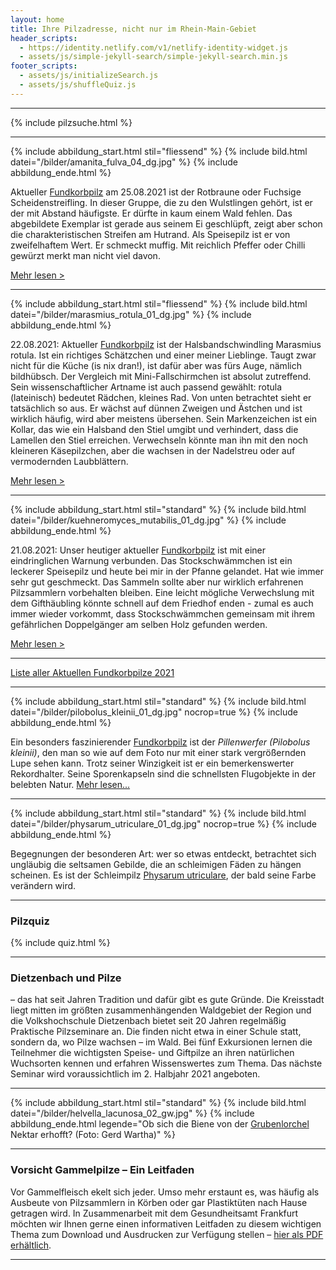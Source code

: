 ```yaml
---
layout: home
title: Ihre Pilzadresse, nicht nur im Rhein-Main-Gebiet
header_scripts:
  - https://identity.netlify.com/v1/netlify-identity-widget.js
  - assets/js/simple-jekyll-search/simple-jekyll-search.min.js
footer_scripts:
  - assets/js/initializeSearch.js
  - assets/js/shuffleQuiz.js
---
```

- - -

{% include pilzsuche.html %}

- - -

{% include abbildung_start.html stil="fliessend" %}
{% include bild.html datei="/bilder/amanita_fulva_04_dg.jpg" %}
{% include abbildung_ende.html %}

Aktueller [Fundkorbpilz](AA "Glossar-") am 25.08.2021 ist der Rotbraune oder Fuchsige Scheidenstreifling. In dieser Gruppe, die zu den Wulstlingen gehört, ist er der mit Abstand häufigste. Er dürfte in kaum einem Wald fehlen. Das abgebildete Exemplar ist gerade aus seinem Ei geschlüpft, zeigt aber schon die charakteristischen Streifen am Hutrand. Als Speisepilz ist er von zweifelhaftem Wert. Er schmeckt muffig. Mit reichlich Pfeffer oder Chilli gewürzt merkt man nicht viel davon.

[Mehr lesen >](/pilze/amanita-fulva-rotbrauner-fuchsiger-scheidenstreifling)

<div style="clear:  both"></div>

- - -

{% include abbildung_start.html stil="fliessend" %}
{% include bild.html datei="/bilder/marasmius_rotula_01_dg.jpg" %}
{% include abbildung_ende.html %}

22.08.2021: Aktueller [Fundkorbpilz](AA "Glossar-") ist der Halsbandschwindling Marasmius rotula. Ist ein richtiges Schätzchen und einer meiner Lieblinge. Taugt zwar nicht für die Küche (is nix dran!), ist dafür aber was fürs Auge, nämlich bildhübsch. Der Vergleich mit Mini-Fallschirmchen ist absolut zutreffend. Sein wissenschaftlicher Artname ist auch passend gewählt: rotula (lateinisch) bedeutet Rädchen, kleines Rad. Von unten betrachtet sieht er tatsächlich so aus. Er wächst auf dünnen Zweigen und Ästchen und ist wirklich häufig, wird aber meistens übersehen. Sein Markenzeichen ist ein Kollar, das wie ein Halsband den Stiel umgibt und verhindert, dass die Lamellen den Stiel erreichen. Verwechseln könnte man ihn mit den noch kleineren Käsepilzchen, aber die wachsen in der Nadelstreu oder auf vermodernden Laubblättern.

[Mehr lesen >](/pilze/marasmius-rotula-halsbandschwindling)

- - -

{% include abbildung_start.html stil="standard" %}
{% include bild.html datei="/bilder/kuehneromyces_mutabilis_01_dg.jpg" %}
{% include abbildung_ende.html %}

<div style="clear:  both"></div>

21.08.2021: Unser heutiger aktueller [Fundkorbpilz](AA "Glossar-") ist mit einer eindringlichen Warnung verbunden. Das Stockschwämmchen ist ein leckerer Speisepilz und heute bei mir in der Pfanne gelandet. Hat wie immer sehr gut geschmeckt. Das Sammeln sollte aber nur wirklich erfahrenen Pilzsammlern vorbehalten bleiben. Eine leicht mögliche Verwechslung mit dem Gifthäubling könnte schnell auf dem Friedhof enden - zumal es auch immer wieder vorkommt, dass Stockschwämmchen gemeinsam mit ihrem gefährlichen Doppelgänger am selben Holz gefunden werden.

[Mehr lesen >](/pilze/kuehneromyces-mutabilis-stockschwämmchen)

- - -

[Liste aller Aktuellen Fundkorbpilze 2021](/artikel/liste-aller-aktuellen-fundkorbpilze-2021.html)

- - -

{% include abbildung_start.html stil="standard" %}
{% include bild.html datei="/bilder/pilobolus_kleinii_01_dg.jpg" nocrop=true %}
{% include abbildung_ende.html %}

Ein besonders faszinierender [Fundkorbpilz](AA "Glossar-") ist der *Pillenwerfer (Pilobolus kleinii)*, den man so wie auf dem Foto nur mit einer stark vergrößernden Lupe sehen kann. Trotz seiner Winzigkeit ist er ein bemerkenswerter Rekordhalter. Seine Sporenkapseln sind die schnellsten Flugobjekte in der belebten Natur. [Mehr lesen...](/pilze/pilobolus-kleinii-pillenwerfer)

- - -

{% include abbildung_start.html stil="standard" %}
{% include bild.html datei="/bilder/physarum_utriculare_01_dg.jpg" nocrop=true %}
{% include abbildung_ende.html %}

Begegnungen der besonderen Art: wer so etwas entdeckt, betrachtet sich ungläubig die seltsamen Gebilde, die an schleimigen Fäden zu hängen scheinen. Es ist der Schleimpilz [Physarum utriculare](/pilze/physarum-utriculare-fadenfruchtschleimpilz), der bald seine Farbe verändern wird.

- - -

### Pilzquiz

{% include quiz.html %}

- - -

### Dietzenbach und Pilze

– das hat seit Jahren Tradition und dafür gibt es gute Gründe. Die Kreisstadt liegt mitten im größten zusammenhängenden Waldgebiet der Region und die Volkshochschule Dietzenbach bietet seit 20 Jahren regelmäßig Praktische Pilzseminare an. Die finden nicht etwa in einer Schule statt, sondern da, wo Pilze wachsen – im Wald. Bei fünf Exkursionen lernen die Teilnehmer die wichtigsten Speise- und Giftpilze an ihren natürlichen Wuchsorten kennen und erfahren Wissenswertes zum Thema. Das nächste Seminar wird voraussichtlich im 2. Halbjahr 2021 angeboten.

- - -

{% include abbildung_start.html stil="standard" %}
{% include bild.html datei="/bilder/helvella_lacunosa_02_gw.jpg" %}
{% include abbildung_ende.html legende="Ob sich die Biene von der <a href='/pilze/helvella-lacunosa-grubenlorchel'>Grubenlorchel</a> Nektar erhofft?  (Foto: Gerd Wartha)" %}

- - -

### Vorsicht Gammelpilze – Ein Leitfaden

Vor Gammelfleisch ekelt sich jeder. Umso mehr erstaunt es, was häufig als Ausbeute von Pilzsammlern in Körben oder gar Plastiktüten nach Hause getragen wird. In Zusammenarbeit mit dem Gesundheitsamt Frankfurt möchten wir Ihnen gerne einen informativen Leitfaden zu diesem wichtigen Thema zum Download und Ausdrucken zur Verfügung stellen – [hier als PDF erhältlich](/assets/docs/Fundkorb.de-Gammelpilze.pdf).

- - -